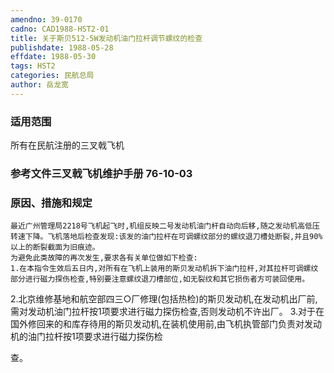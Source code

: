 ```yaml
---
amendno: 39-0170
cadno: CAD1988-HST2-01
title: 关于斯贝512-5W发动机油门拉杆调节螺纹的检查
publishdate: 1988-05-28
effdate: 1988-05-30
tags: HST2
categories: 民航总局
author: 岳龙宽
---
```


### 适用范围 
所有在民航注册的三叉戟飞机

### 参考文件三叉戟飞机维护手册 76-10-03

### 原因、措施和规定 
    最近广州管理局2218号飞机起飞时,机组反映二号发动机油门杆自动向后移,随之发动机高低压转速下降。飞机落地后检查发现:该发的油门拉杆在可调螺纹部分的螺纹退刀槽处断裂,并且90%以上的断裂截面为旧痕迹。 
    为避免此类故障的再次发生,要求各有关单位做如下检查: 
    1.在本指令生效后五日内,对所有在飞机上装用的斯贝发动机拆下油门拉杆,对其拉杆可调螺纹部分进行磁力探伤检查,特别要注意螺纹退刀槽部位,如无裂纹和其它损伤者方可装回使用。 
 2.北京维修基地和航空部四三○厂修理(包括热检)的斯贝发动机,在发动机出厂前,需对发动机油门拉杆按1项要求进行磁力探伤检查,否则发动机不许出厂。 
    3.对于在国外修回来的和库存待用的斯贝发动机,在装机使用前,由飞机执管部门负责对发动机的油门拉杆按1项要求进行磁力探伤检

     
查。
